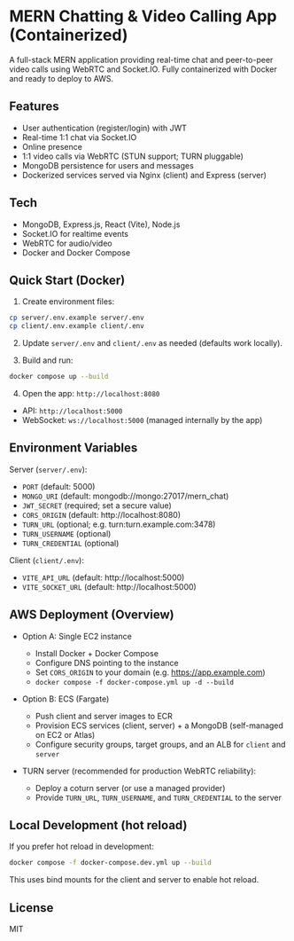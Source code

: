 # MERN Chatting & Video Calling App (Containerized)

A full-stack MERN application providing real-time chat and peer-to-peer video calls using WebRTC and Socket.IO. Fully containerized with Docker and ready to deploy to AWS.

## Features
- User authentication (register/login) with JWT
- Real-time 1:1 chat via Socket.IO
- Online presence
- 1:1 video calls via WebRTC (STUN support; TURN pluggable)
- MongoDB persistence for users and messages
- Dockerized services served via Nginx (client) and Express (server)

## Tech
- MongoDB, Express.js, React (Vite), Node.js
- Socket.IO for realtime events
- WebRTC for audio/video
- Docker and Docker Compose

## Quick Start (Docker)

1. Create environment files:

```bash
cp server/.env.example server/.env
cp client/.env.example client/.env
```

2. Update `server/.env` and `client/.env` as needed (defaults work locally).

3. Build and run:

```bash
docker compose up --build
```

4. Open the app: `http://localhost:8080`

- API: `http://localhost:5000`
- WebSocket: `ws://localhost:5000` (managed internally by the app)

## Environment Variables

Server (`server/.env`):
- `PORT` (default: 5000)
- `MONGO_URI` (default: mongodb://mongo:27017/mern_chat)
- `JWT_SECRET` (required; set a secure value)
- `CORS_ORIGIN` (default: http://localhost:8080)
- `TURN_URL` (optional; e.g. turn:turn.example.com:3478)
- `TURN_USERNAME` (optional)
- `TURN_CREDENTIAL` (optional)

Client (`client/.env`):
- `VITE_API_URL` (default: http://localhost:5000)
- `VITE_SOCKET_URL` (default: http://localhost:5000)

## AWS Deployment (Overview)

- Option A: Single EC2 instance
  - Install Docker + Docker Compose
  - Configure DNS pointing to the instance
  - Set `CORS_ORIGIN` to your domain (e.g. https://app.example.com)
  - `docker compose -f docker-compose.yml up -d --build`

- Option B: ECS (Fargate)
  - Push client and server images to ECR
  - Provision ECS services (client, server) + a MongoDB (self-managed on EC2 or Atlas)
  - Configure security groups, target groups, and an ALB for `client` and `server`

- TURN server (recommended for production WebRTC reliability):
  - Deploy a coturn server (or use a managed provider)
  - Provide `TURN_URL`, `TURN_USERNAME`, and `TURN_CREDENTIAL` to the server

## Local Development (hot reload)

If you prefer hot reload in development:

```bash
docker compose -f docker-compose.dev.yml up --build
```

This uses bind mounts for the client and server to enable hot reload.

## License
MIT
